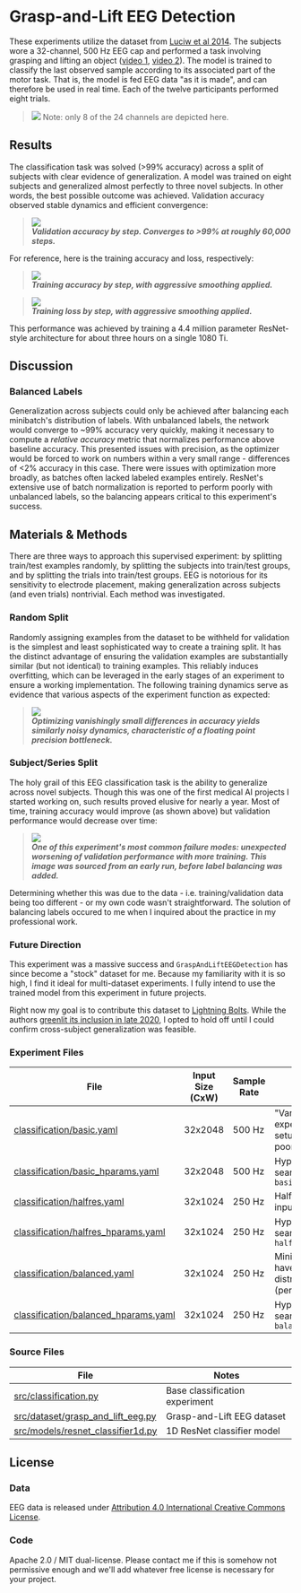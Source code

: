 # Grasp-and-Lift EEG Detection
These experiments utilize the dataset from [Luciw et al 2014](https://www.nature.com/articles/sdata201447). The subjects wore a 32-channel, 500 Hz EEG cap and performed a task involving grasping and lifting an object ([video 1](https://grasplifteeg.nyc3.digitaloceanspaces.com/41597_2014_BFsdata201447_MOESM69_ESM.avi), [video 2](https://grasplifteeg.nyc3.digitaloceanspaces.com/41597_2014_BFsdata201447_MOESM70_ESM.avi)). The model is trained to classify the last observed sample according to its associated part of the motor task. That is, the model is fed EEG data "as it is made", and can therefore be used in real time. Each of the twelve participants performed eight trials.

> ![](images/data_example.png)
Note: only 8 of the 24 channels are depicted here.

## Results
The classification task was solved (>99% accuracy) across a split of subjects with clear evidence of generalization. A model was trained on eight subjects and generalized almost perfectly to three novel subjects. In other words, the best possible outcome was achieved. Validation accuracy observed stable dynamics and efficient convergence:

> ![](images/balanced_val_accuracy_small.png)  
***Validation accuracy by step. Converges to >99% at roughly 60,000 steps.***

For reference, here is the training accuracy and loss, respectively:

> ![](images/balanced_train_accuracy_small.png)  
***Training accuracy by step, with aggressive smoothing applied.***

> ![](images/balanced_train_loss.png)  
***Training loss by step, with aggressive smoothing applied.***

This performance was achieved by training a 4.4 million parameter ResNet-style architecture for about three hours on a single 1080 Ti.

## Discussion
### Balanced Labels
Generalization across subjects could only be achieved after balancing each minibatch's distribution of labels. With unbalanced labels, the network would converge to ~99% accuracy very quickly, making it necessary to compute a *relative accuracy* metric that normalizes performance above baseline accuracy. This presented issues with precision, as the optimizer would be forced to work on numbers within a very small range - differences of <2% accuracy in this case. There were issues with optimization more broadly, as batches often lacked labeled examples entirely. ResNet's extensive use of batch normalization is reported to perform poorly with unbalanced labels, so the balancing appears critical to this experiment's success.

## Materials & Methods
There are three ways to approach this supervised experiment: by splitting train/test examples randomly, by splitting the subjects into train/test groups, and by splitting the trials into train/test groups. EEG is notorious for its sensitivity to electrode placement, making generalization across subjects (and even trials) nontrivial. Each method was investigated.

### Random Split
Randomly assigning examples from the dataset to be withheld for validation is the simplest and least sophisticated way to create a training split. It has the distinct advantage of ensuring the validation examples are substantially similar (but not identical) to training examples. This reliably induces overfitting, which can be leveraged in the early stages of an experiment to ensure a working implementation. The following training dynamics serve as evidence that various aspects of the experiment function as expected:

> ![](images/training_acc.jpg)  
***Optimizing vanishingly small differences in accuracy yields similarly noisy dynamics, characteristic of a floating point precision bottleneck.***

### Subject/Series Split
The holy grail of this EEG classification task is the ability to generalize across novel subjects. Though this was one of the first medical AI projects I started working on, such results proved elusive for nearly a year. Most of time, training accuracy would improve (as shown above) but validation performance would decrease over time:

> ![](images/validation_acc.jpg)  
***One of this experiment's most common failure modes: unexpected worsening of validation performance with more training. This image was sourced from an early run, before label balancing was added.***

Determining whether this was due to the data - i.e. training/validation data being too different - or my own code wasn't straightforward. The solution of balancing labels occured to me when I inquired about the practice in my professional work.

### Future Direction
This experiment was a massive success and `GraspAndLiftEEGDetection` has since become a "stock" dataset for me. Because my familiarity with it is so high, I find it ideal for multi-dataset experiments. I fully intend to use the trained model from this experiment in future projects.

Right now my goal is to contribute this dataset to [Lightning Bolts](https://github.com/PyTorchLightning/lightning-bolts/pull/742). While the authors [greenlit its inclusion in late 2020](https://github.com/PyTorchLightning/lightning-bolts/pull/446), I opted to hold off until I could confirm cross-subject generalization was feasible.

### Experiment Files
| File                                                                         | Input Size (CxW) | Sample Rate | Notes
| ---------------------------------------------------------------------------- | ---------------- | ----------- | -----
| [classification/basic.yaml](classification/basic.yaml)                       | 32x2048          | 500 Hz      | "Vanilla" experiment setup (performs poorly)
| [classification/basic_hparams.yaml](classification/basic_hparams.yaml)       | 32x2048          | 500 Hz      | Hyperparameter search for `basic.yaml`
| [classification/halfres.yaml](classification/halfres.yaml)                   | 32x1024          | 250 Hz      | Half-resolution input
| [classification/halfres_hparams.yaml](classification/basic_hparams.yaml)     | 32x1024          | 250 Hz      | Hyperparameter search for `halfres.yaml`
| [classification/balanced.yaml](classification/balanced.yaml)                 | 32x1024          | 250 Hz      | Minibatches have equal label distribution (performs well)
| [classification/balanced_hparams.yaml](classification/balanced_hparams.yaml) | 32x1024          | 250 Hz      | Hyperparameter search for `balanced.yaml`

### Source Files
| File                                                                     | Notes
| ------------------------------------------------------------------------ | ----- 
| [src/classification.py](/src/classification.py)                          | Base classification experiment
| [src/dataset/grasp_and_lift_eeg.py](/src/dataset/grasp_and_lift_eeg.py)  | Grasp-and-Lift EEG dataset
| [src/models/resnet_classifier1d.py](/src/models/resnet_classifier1d.py)  | 1D ResNet classifier model

## License
### Data
EEG data is released under [Attribution 4.0 International Creative Commons License](https://creativecommons.org/licenses/by/4.0/).

### Code
Apache 2.0 / MIT dual-license. Please contact me if this is somehow not permissive enough and we'll add whatever free license is necessary for your project.

